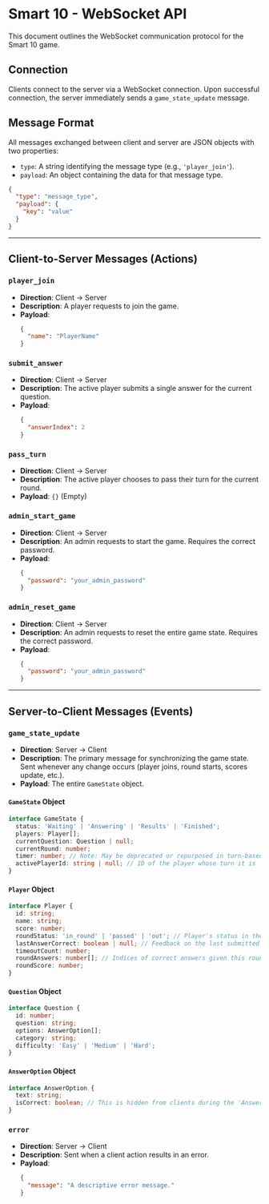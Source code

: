# Smart 10 - WebSocket API

This document outlines the WebSocket communication protocol for the Smart 10 game.

## Connection

Clients connect to the server via a WebSocket connection. Upon successful connection, the server immediately sends a `game_state_update` message.

## Message Format

All messages exchanged between client and server are JSON objects with two properties:
- `type`: A string identifying the message type (e.g., `'player_join'`).
- `payload`: An object containing the data for that message type.

```json
{
  "type": "message_type",
  "payload": {
    "key": "value"
  }
}
```

---

## Client-to-Server Messages (Actions)

### `player_join`
- **Direction**: Client -> Server
- **Description**: A player requests to join the game.
- **Payload**:
  ```json
  {
    "name": "PlayerName"
  }
  ```

### `submit_answer`
- **Direction**: Client -> Server
- **Description**: The active player submits a single answer for the current question.
- **Payload**:
  ```json
  {
    "answerIndex": 2
  }
  ```

### `pass_turn`
- **Direction**: Client -> Server
- **Description**: The active player chooses to pass their turn for the current round.
- **Payload**: `{}` (Empty)

### `admin_start_game`
- **Direction**: Client -> Server
- **Description**: An admin requests to start the game. Requires the correct password.
- **Payload**:
  ```json
  {
    "password": "your_admin_password"
  }
  ```

### `admin_reset_game`
- **Direction**: Client -> Server
- **Description**: An admin requests to reset the entire game state. Requires the correct password.
- **Payload**:
  ```json
  {
    "password": "your_admin_password"
  }
  ```

---

## Server-to-Client Messages (Events)

### `game_state_update`
- **Direction**: Server -> Client
- **Description**: The primary message for synchronizing the game state. Sent whenever any change occurs (player joins, round starts, scores update, etc.).
- **Payload**: The entire `GameState` object.

#### `GameState` Object
```typescript
interface GameState {
  status: 'Waiting' | 'Answering' | 'Results' | 'Finished';
  players: Player[];
  currentQuestion: Question | null;
  currentRound: number;
  timer: number; // Note: May be deprecated or repurposed in turn-based model
  activePlayerId: string | null; // ID of the player whose turn it is
}
```

#### `Player` Object
```typescript
interface Player {
  id: string;
  name: string;
  score: number;
  roundStatus: 'in_round' | 'passed' | 'out'; // Player's status in the current round
  lastAnswerCorrect: boolean | null; // Feedback on the last submitted answer
  timeoutCount: number;
  roundAnswers: number[]; // Indices of correct answers given this round
  roundScore: number;
}
```

#### `Question` Object
```typescript
interface Question {
  id: number;
  question: string;
  options: AnswerOption[];
  category: string;
  difficulty: 'Easy' | 'Medium' | 'Hard';
}
```

#### `AnswerOption` Object
```typescript
interface AnswerOption {
  text: string;
  isCorrect: boolean; // This is hidden from clients during the 'Answering' phase
}
```

### `error`
- **Direction**: Server -> Client
- **Description**: Sent when a client action results in an error.
- **Payload**:
  ```json
  {
    "message": "A descriptive error message."
  }
  ```

